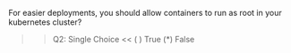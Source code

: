 For easier deployments, you should allow containers to run as root in your kubernetes cluster?

>>Q2: Single Choice <<
( ) True
(*) False